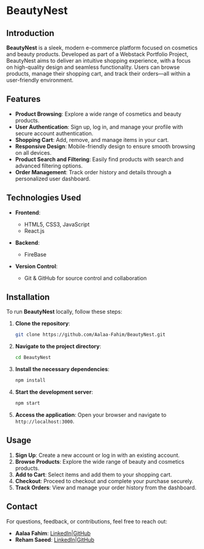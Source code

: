 # BeautyNest

## Introduction

**BeautyNest** is a sleek, modern e-commerce platform focused on cosmetics and beauty products. Developed as part of a Webstack Portfolio Project, BeautyNest aims to deliver an intuitive shopping experience, with a focus on high-quality design and seamless functionality. Users can browse products, manage their shopping cart, and track their orders—all within a user-friendly environment.

## Features

- **Product Browsing**: Explore a wide range of cosmetics and beauty products.
- **User Authentication**: Sign up, log in, and manage your profile with secure account authentication.
- **Shopping Cart**: Add, remove, and manage items in your cart.
- **Responsive Design**: Mobile-friendly design to ensure smooth browsing on all devices.
- **Product Search and Filtering**: Easily find products with search and advanced filtering options.
- **Order Management**: Track order history and details through a personalized user dashboard.

## Technologies Used

- **Frontend**:
  - HTML5, CSS3, JavaScript
  - React.js

- **Backend**:
  - FireBase

- **Version Control**:
  - Git & GitHub for source control and collaboration

## Installation

To run **BeautyNest** locally, follow these steps:

1. **Clone the repository**:
   ```bash
   git clone https://github.com/Aalaa-Fahim/BeautyNest.git
   ```

2. **Navigate to the project directory**:
   ```bash
   cd BeautyNest
   ```

3. **Install the necessary dependencies**:
   ```bash
   npm install
   ```

4. **Start the development server**:
   ```bash
   npm start
   ```

5. **Access the application**:
   Open your browser and navigate to `http://localhost:3000`.

## Usage

1. **Sign Up**: Create a new account or log in with an existing account.
2. **Browse Products**: Explore the wide range of beauty and cosmetics products.
3. **Add to Cart**: Select items and add them to your shopping cart.
4. **Checkout**: Proceed to checkout and complete your purchase securely.
5. **Track Orders**: View and manage your order history from the dashboard.

## Contact

For questions, feedback, or contributions, feel free to reach out:

- **Aalaa Fahim**: [LinkedIn](https://www.linkedin.com/in/aalaa-fahim)|[GitHub](https://github.com/Aalaa-Fahim)
- **Reham Saeed**: [LinkedIn](https://www.linkedin.com/in/reham-bahaa)|[GitHub](https://github.com/reham128)
